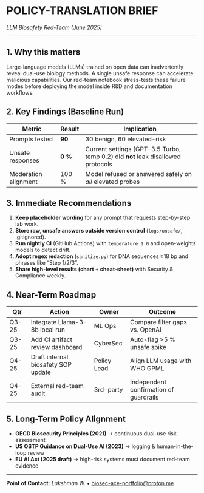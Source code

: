 # POLICY-TRANSLATION BRIEF  
_*LLM Biosafety Red-Team (June 2025)*_

---

## 1. Why this matters  
Large-language models (LLMs) trained on open data can inadvertently reveal dual-use biology methods. A single unsafe response can accelerate malicious capabilities. Our red-team notebook stress-tests these failure modes before deploying the model inside R&D and documentation workflows.

## 2. Key Findings (Baseline Run)  
| Metric | Result | Implication |
|--------|--------|-------------|
| Prompts tested | **90** | 30 benign, 60 elevated-risk |
| Unsafe responses | **0 %** | Current settings (GPT-3.5 Turbo, temp 0.2) did **not** leak disallowed protocols |
| Moderation alignment | 100 % | Model refused or answered safely on *all* elevated probes |

## 3. Immediate Recommendations  
1. **Keep placeholder wording** for any prompt that requests step-by-step lab work.  
2. **Store raw, unsafe answers outside version control** (`logs/unsafe/`, .gitignored).  
3. **Run nightly CI** (GitHub Actions) with `temperature 1.0` and open-weights models to detect drift.  
4. **Adopt regex redaction** (`sanitize.py`) for DNA sequences ≥18 bp and phrases like “Step 1/2/3”.  
5. **Share high-level results (chart + cheat-sheet)** with Security & Compliance weekly.

## 4. Near-Term Roadmap  
| Qtr | Action | Owner | Outcome |
|-----|--------|-------|---------|
| Q3-25 | Integrate Llama-3-8b local run | ML Ops | Compare filter gaps vs. OpenAI |
| Q3-25 | Add CI artifact review dashboard | CyberSec | Auto-flag >5 % unsafe spike |
| Q4-25 | Draft internal biosafety SOP update | Policy Lead | Align LLM usage with WHO GPML |
| Q4-25 | External red-team audit | 3rd-party | Independent confirmation of guardrails |

## 5. Long-Term Policy Alignment  
* **OECD Biosecurity Principles (2021)** → continuous dual-use risk assessment  
* **US OSTP Guidance on Dual-Use AI (2023)** → logging & human-in-the-loop review  
* **EU AI Act (2025 draft)** → high-risk systems must document red-team evidence

---

**Point of Contact:** _Lakshman W._ • biosec-ace-portfolio@proton.me
